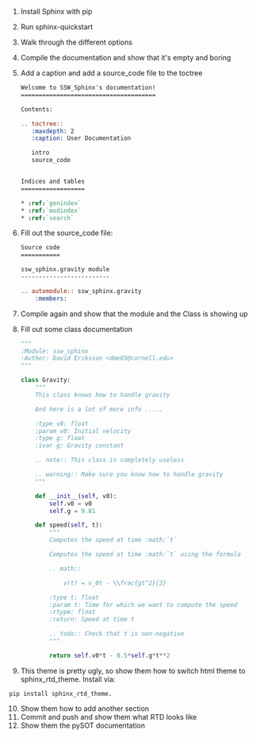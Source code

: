 1. Install Sphinx with pip
2. Run sphinx-quickstart
3. Walk through the different options
4. Compile the documentation and show that it's empty and boring
5. Add a caption and add a source_code file to the toctree
    ```rst
    Welcome to SSW_Sphinx's documentation!
    ======================================

    Contents:

    .. toctree::
       :maxdepth: 2
       :caption: User Documentation

       intro
       source_code


    Indices and tables
    ==================

    * :ref:`genindex`
    * :ref:`modindex`
    * :ref:`search`
    ```
6. Fill out the source_code file:
    ```rst
    Source code
    ===========

    ssw_sphinx.gravity module
    -------------------------

    .. automodule:: ssw_sphinx.gravity
        :members:
    ```
7. Compile again and show that the module and the Class is showing up
8. Fill out some class documentation

    ```python  
    """
    :Module: ssw_sphinx
    :Author: David Eriksson <dme65@cornell.edu>
    """

    class Gravity:
        """
        This class knows how to handle gravity

        And here is a lot of more info .....

        :type v0: float
        :param v0: Initial velocity
        :type g: float
        :ivar g: Gravity constant

        .. note:: This class is completely useless

        .. warning:: Make sure you know how to handle gravity
        """

        def __init__(self, v0):
            self.v0 = v0
            self.g = 9.81

        def speed(self, t):
            """
            Computes the speed at time :math:`t`

            Computes the speed at time :math:`t` using the formula

            .. math::

                v(t) = v_0t - \\frac{gt^2}{2}

            :type t: float
            :param t: Time for which we want to compute the speed
            :rtype: float
            :return: Speed at time t

            .. todo:: Check that t is non-negative
            """

            return self.v0*t - 0.5*self.g*t**2
    ```
9. This theme is pretty ugly, so show them how to switch html theme to sphinx_rtd_theme. Install via:
  ```
  pip install sphinx_rtd_theme.
  ```
10. Show them how to add another section
11. Commit and push and show them what RTD looks like
12. Show them the pySOT documentation
